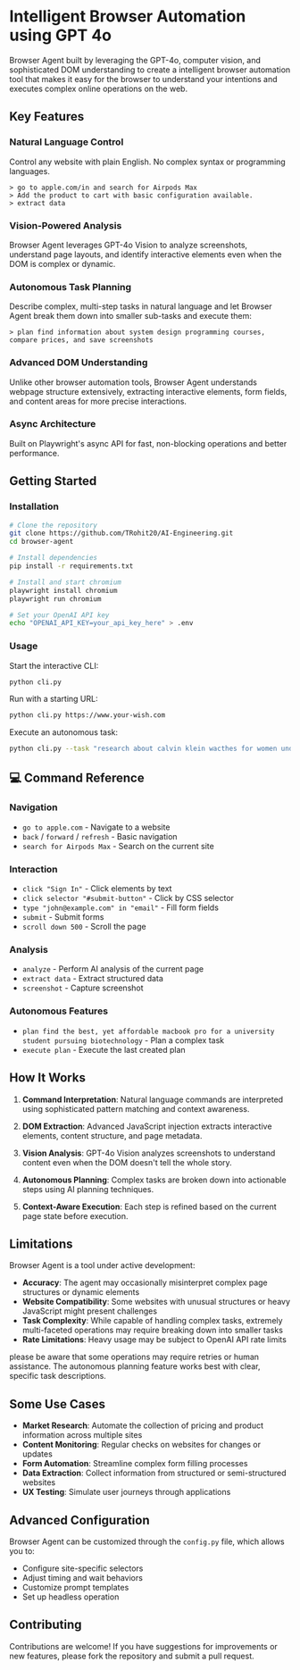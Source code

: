 # Intelligent Browser Automation using GPT 4o

Browser Agent built by leveraging the GPT-4o, computer vision, and sophisticated DOM understanding to create a intelligent browser automation tool that makes it easy for the browser to understand your intentions and executes complex online operations on the web.

## Key Features

### Natural Language Control
Control any website with plain English. No complex syntax or programming languages.
```
> go to apple.com/in and search for Airpods Max
> Add the product to cart with basic configuration available.
> extract data
```

### Vision-Powered Analysis
Browser Agent leverages GPT-4o Vision to analyze screenshots, understand page layouts, and identify interactive elements even when the DOM is complex or dynamic.

### Autonomous Task Planning
Describe complex, multi-step tasks in natural language and let Browser Agent break them down into smaller sub-tasks and execute them:
```
> plan find information about system design programming courses, compare prices, and save screenshots
```

### Advanced DOM Understanding
Unlike other browser automation tools, Browser Agent understands webpage structure extensively, extracting interactive elements, form fields, and content areas for more precise interactions.

### Async Architecture
Built on Playwright's async API for fast, non-blocking operations and better performance.

## Getting Started

### Installation

```bash
# Clone the repository
git clone https://github.com/TRohit20/AI-Engineering.git
cd browser-agent

# Install dependencies 
pip install -r requirements.txt

# Install and start chromium
playwright install chromium
playwright run chromium

# Set your OpenAI API key
echo "OPENAI_API_KEY=your_api_key_here" > .env
```

### Usage

Start the interactive CLI:
```bash
python cli.py
```

Run with a starting URL:
```bash
python cli.py https://www.your-wish.com
```

Execute an autonomous task:
```bash
python cli.py --task "research about calvin klein wacthes for women under 20,000 INR and create a comparison"
```

## 💻 Command Reference

### Navigation
- `go to apple.com` - Navigate to a website
- `back` / `forward` / `refresh` - Basic navigation
- `search for Airpods Max` - Search on the current site

### Interaction
- `click "Sign In"` - Click elements by text
- `click selector "#submit-button"` - Click by CSS selector
- `type "john@example.com" in "email"` - Fill form fields
- `submit` - Submit forms
- `scroll down 500` - Scroll the page

### Analysis
- `analyze` - Perform AI analysis of the current page
- `extract data` - Extract structured data
- `screenshot` - Capture screenshot

### Autonomous Features
- `plan find the best, yet affordable macbook pro for a university student pursuing biotechnology` - Plan a complex task
- `execute plan` - Execute the last created plan

## How It Works

1. **Command Interpretation**: Natural language commands are interpreted using sophisticated pattern matching and context awareness.

2. **DOM Extraction**: Advanced JavaScript injection extracts interactive elements, content structure, and page metadata.

3. **Vision Analysis**: GPT-4o Vision analyzes screenshots to understand content even when the DOM doesn't tell the whole story.

4. **Autonomous Planning**: Complex tasks are broken down into actionable steps using AI planning techniques.

5. **Context-Aware Execution**: Each step is refined based on the current page state before execution.

## Limitations

Browser Agent is a tool under active development:

- **Accuracy**: The agent may occasionally misinterpret complex page structures or dynamic elements
- **Website Compatibility**: Some websites with unusual structures or heavy JavaScript might present challenges
- **Task Complexity**: While capable of handling complex tasks, extremely multi-faceted operations may require breaking down into smaller tasks
- **Rate Limitations**: Heavy usage may be subject to OpenAI API rate limits

please be aware that some operations may require retries or human assistance. The autonomous planning feature works best with clear, specific task descriptions.

## Some Use Cases

- **Market Research**: Automate the collection of pricing and product information across multiple sites
- **Content Monitoring**: Regular checks on websites for changes or updates
- **Form Automation**: Streamline complex form filling processes
- **Data Extraction**: Collect information from structured or semi-structured websites
- **UX Testing**: Simulate user journeys through applications

## Advanced Configuration

Browser Agent can be customized through the `config.py` file, which allows you to:
- Configure site-specific selectors
- Adjust timing and wait behaviors
- Customize prompt templates
- Set up headless operation

## Contributing
Contributions are welcome! If you have suggestions for improvements or new features, please fork the repository and submit a pull request.
